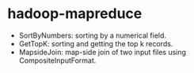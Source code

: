 # hadoop-mapreduce

* SortByNumbers: sorting by a numerical field.
* GetTopK: sorting and getting the top k records.
* MapsideJoin: map-side join of two input files using CompositeInputFormat.
